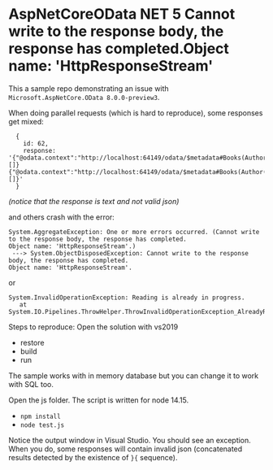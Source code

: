 # AspNetCoreOData NET 5 Cannot write to the response body, the response has completed.Object name: 'HttpResponseStream'


This a sample repo demonstrating an issue with `Microsoft.AspNetCore.OData 8.0.0-preview3`.

When doing parallel requests (which is hard to reproduce), some responses get mixed:
```
  {
    id: 62,
    response: '{"@odata.context":"http://localhost:64149/odata/$metadata#Books(Author())","value":[]}{"@odata.context":"http://localhost:64149/odata/$metadata#Books(Author())","value":[]}'
  }
```
*(notice that the response is text and not valid json)*

and others crash with the error:

```
System.AggregateException: One or more errors occurred. (Cannot write to the response body, the response has completed.
Object name: 'HttpResponseStream'.)
 ---> System.ObjectDisposedException: Cannot write to the response body, the response has completed.
Object name: 'HttpResponseStream'.
```

or

```
System.InvalidOperationException: Reading is already in progress.
   at System.IO.Pipelines.ThrowHelper.ThrowInvalidOperationException_AlreadyReading()
```

Steps to reproduce:
Open the solution with vs2019
* restore
* build
* run

The sample works with in memory database but you can change it to work with SQL too.

Open the js folder. The script is written for node 14.15.
* `npm install`
* `node test.js`

Notice the output window in Visual Studio. You should see an exception. When you do, some responses will contain invalid json (concatenated results detected by the existence of `}{` sequence).